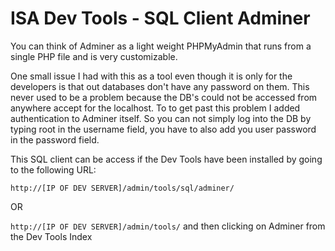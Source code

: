 # ISA Dev Tools - SQL Client Adminer

You can think of Adminer as a light weight PHPMyAdmin that runs from a single PHP file and is very customizable.

One small issue I had with this as a tool even though it is only for the developers is that out databases don't have any password on them.
This never used to be a problem because the DB's could not be accessed from anywhere accept for the localhost. To to get past this problem I added authentication to Adminer itself. So you can not simply log into the DB by typing root in the username field, you have to also add you user password in the password field.

This SQL client can be access if the Dev Tools have been installed by going to the following URL:

`http://[IP OF DEV SERVER]/admin/tools/sql/adminer/`

OR

`http://[IP OF DEV SERVER]/admin/tools/` and then clicking on Adminer from the Dev Tools Index
